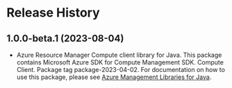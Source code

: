 # Release History

## 1.0.0-beta.1 (2023-08-04)

- Azure Resource Manager Compute client library for Java. This package contains Microsoft Azure SDK for Compute Management SDK. Compute Client. Package tag package-2023-04-02. For documentation on how to use this package, please see [Azure Management Libraries for Java](https://aka.ms/azsdk/java/mgmt).
